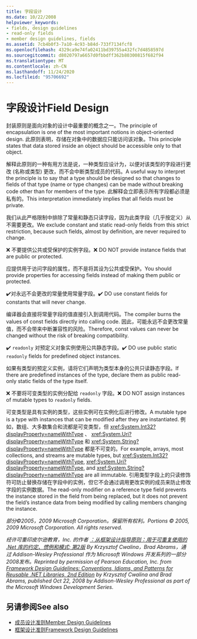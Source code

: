 ```yaml
---
title: 字段设计
ms.date: 10/22/2008
helpviewer_keywords:
- fields, design guidelines
- read-only fields
- member design guidelines, fields
ms.assetid: 7cb4b0f3-7a10-4c93-b84d-733f7134fcf8
ms.openlocfilehash: 4329ca9e74fa02411bd39755a432fc7d4858597d
ms.sourcegitcommit: d8020797a6657d0fbbdff362b80300815f682f94
ms.translationtype: MT
ms.contentlocale: zh-CN
ms.lasthandoff: 11/24/2020
ms.locfileid: "95706692"
---
```

# <a name="field-design"></a><span data-ttu-id="afc0b-102">字段设计</span><span class="sxs-lookup"><span data-stu-id="afc0b-102">Field Design</span></span>

<span data-ttu-id="afc0b-103">封装原则是面向对象的设计中最重要的概念之一。</span><span class="sxs-lookup"><span data-stu-id="afc0b-103">The principle of encapsulation is one of the most important notions in object-oriented design.</span></span> <span data-ttu-id="afc0b-104">此原则表明，存储在对象中的数据应只能访问该对象。</span><span class="sxs-lookup"><span data-stu-id="afc0b-104">This principle states that data stored inside an object should be accessible only to that object.</span></span>

 <span data-ttu-id="afc0b-105">解释此原则的一种有用方法是说，一种类型应设计为，以便对该类型的字段进行更改 (名称或类型) 更改，而不会中断类型成员的代码。</span><span class="sxs-lookup"><span data-stu-id="afc0b-105">A useful way to interpret the principle is to say that a type should be designed so that changes to fields of that type (name or type changes) can be made without breaking code other than for members of the type.</span></span> <span data-ttu-id="afc0b-106">此解释会立即表示所有字段都必须是私有的。</span><span class="sxs-lookup"><span data-stu-id="afc0b-106">This interpretation immediately implies that all fields must be private.</span></span>

 <span data-ttu-id="afc0b-107">我们从此严格限制中排除了常量和静态只读字段，因为此类字段（几乎按定义）从不需要更改。</span><span class="sxs-lookup"><span data-stu-id="afc0b-107">We exclude constant and static read-only fields from this strict restriction, because such fields, almost by definition, are never required to change.</span></span>

 <span data-ttu-id="afc0b-108">❌ 不要提供公共或受保护的实例字段。</span><span class="sxs-lookup"><span data-stu-id="afc0b-108">❌ DO NOT provide instance fields that are public or protected.</span></span>

 <span data-ttu-id="afc0b-109">应提供用于访问字段的属性，而不是将其设为公共或受保护。</span><span class="sxs-lookup"><span data-stu-id="afc0b-109">You should provide properties for accessing fields instead of making them public or protected.</span></span>

 <span data-ttu-id="afc0b-110">✔️对永远不会更改的常量使用常量字段。</span><span class="sxs-lookup"><span data-stu-id="afc0b-110">✔️ DO use constant fields for constants that will never change.</span></span>

 <span data-ttu-id="afc0b-111">编译器会直接将常量字段的值直接引入到调用代码。</span><span class="sxs-lookup"><span data-stu-id="afc0b-111">The compiler burns the values of const fields directly into calling code.</span></span> <span data-ttu-id="afc0b-112">因此，可能永远不会更改常量值，而不会带来中断兼容性的风险。</span><span class="sxs-lookup"><span data-stu-id="afc0b-112">Therefore, const values can never be changed without the risk of breaking compatibility.</span></span>

 <span data-ttu-id="afc0b-113">✔️ `readonly` 对预定义对象实例使用公共静态字段。</span><span class="sxs-lookup"><span data-stu-id="afc0b-113">✔️ DO use public static `readonly` fields for predefined object instances.</span></span>

 <span data-ttu-id="afc0b-114">如果有类型的预定义实例，请将它们声明为类型本身的公共只读静态字段。</span><span class="sxs-lookup"><span data-stu-id="afc0b-114">If there are predefined instances of the type, declare them as public read-only static fields of the type itself.</span></span>

 <span data-ttu-id="afc0b-115">❌ 不要将可变类型的实例分配给 `readonly` 字段。</span><span class="sxs-lookup"><span data-stu-id="afc0b-115">❌ DO NOT assign instances of mutable types to `readonly` fields.</span></span>

 <span data-ttu-id="afc0b-116">可变类型是具有实例的类型，这些实例可在实例化后进行修改。</span><span class="sxs-lookup"><span data-stu-id="afc0b-116">A mutable type is a type with instances that can be modified after they are instantiated.</span></span> <span data-ttu-id="afc0b-117">例如，数组、大多数集合和流都是可变类型，但 <xref:System.Int32?displayProperty=nameWithType> 、 <xref:System.Uri?displayProperty=nameWithType> 和 <xref:System.String?displayProperty=nameWithType> 都是不可变的。</span><span class="sxs-lookup"><span data-stu-id="afc0b-117">For example, arrays, most collections, and streams are mutable types, but <xref:System.Int32?displayProperty=nameWithType>, <xref:System.Uri?displayProperty=nameWithType>, and <xref:System.String?displayProperty=nameWithType> are all immutable.</span></span> <span data-ttu-id="afc0b-118">引用类型字段上的只读修饰符可防止替换存储在字段中的实例，但它不会通过调用更改实例的成员来防止修改字段的实例数据。</span><span class="sxs-lookup"><span data-stu-id="afc0b-118">The read-only modifier on a reference type field prevents the instance stored in the field from being replaced, but it does not prevent the field’s instance data from being modified by calling members changing the instance.</span></span>

 <span data-ttu-id="afc0b-119">*部分©2005，2009 Microsoft Corporation。保留所有权利。*</span><span class="sxs-lookup"><span data-stu-id="afc0b-119">*Portions © 2005, 2009 Microsoft Corporation. All rights reserved.*</span></span>

 <span data-ttu-id="afc0b-120">*经许可重印皮尔逊教育，Inc. 的作者 [：从框架设计指导原则：用于可重复使用的 .Net 库的约定、惯例和模式; 第2版](https://www.informit.com/store/framework-design-guidelines-conventions-idioms-and-9780321545619) By Krzysztof Cwalina，Brad Abrams，通过 Addison-Wesley Professional 作为 Microsoft Windows 开发系列的一部分2008发布。*</span><span class="sxs-lookup"><span data-stu-id="afc0b-120">*Reprinted by permission of Pearson Education, Inc. from [Framework Design Guidelines: Conventions, Idioms, and Patterns for Reusable .NET Libraries, 2nd Edition](https://www.informit.com/store/framework-design-guidelines-conventions-idioms-and-9780321545619) by Krzysztof Cwalina and Brad Abrams, published Oct 22, 2008 by Addison-Wesley Professional as part of the Microsoft Windows Development Series.*</span></span>

## <a name="see-also"></a><span data-ttu-id="afc0b-121">另请参阅</span><span class="sxs-lookup"><span data-stu-id="afc0b-121">See also</span></span>

- [<span data-ttu-id="afc0b-122">成员设计准则</span><span class="sxs-lookup"><span data-stu-id="afc0b-122">Member Design Guidelines</span></span>](member.md)
- [<span data-ttu-id="afc0b-123">框架设计准则</span><span class="sxs-lookup"><span data-stu-id="afc0b-123">Framework Design Guidelines</span></span>](index.md)
